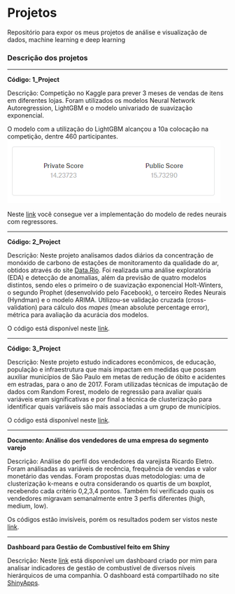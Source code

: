 # Projetos
Repositório para expor os meus projetos de análise e visualização de dados, machine learning e deep learning

### Descrição dos projetos

------------------------------
**<p>Código: 1_Project</p>**
Descrição: Competição no Kaggle para prever 3 meses de vendas de itens em diferentes lojas. Foram utilizados os modelos Neural Network Autoregression, LightGBM e o modelo univariado de suavização exponencial.

O modelo com a utilização do LightGBM alcançou a 10a colocação na competição, dentre 460 participantes.
![](https://github.com/guilhermeagsouza/ImagensTabelasDosProjetos/blob/master/kaggle_score.PNG)

Neste [link](https://www.kaggle.com/guilhermeagsouza/neural-network-autoregression-15-73290) você consegue ver a implementação do modelo de redes neurais com regressores. 

------------------------------
 **<p>Código: 2_Project</p>**
 Descrição: Neste projeto analisamos dados diários da concentração de monóxido de carbono de estações de monitoramento da qualidade do ar, obtidos através do site [Data.Rio](http://www.data.rio). Foi realizada uma análise exploratória (EDA) e detecção de anomalias, além da previsão de quatro modelos distintos, sendo eles o primeiro o de suavização exponencial Holt-Winters, o segundo Prophet (desenvolvido pelo Facebook), o terceiro Redes Neurais (Hyndman) e o modelo ARIMA. Utilizou-se validação cruzada (cross-validation) para cálculo dos *mapes* (mean absolute percentage error), métrica para avaliação da acurácia dos modelos. 
 
 O código está disponível neste [link](https://github.com/guilhermeagsouza/Projetos/blob/master/2_Project.md).
 
 ------------------------------
 **<p>Código: 3_Project</p>**
Descrição: Neste projeto estudo indicadores econômicos, de educação, população e infraestrutura que mais impactam em medidas que possam auxiliar municípios de São Paulo em metas de redução de óbito e acidentes em estradas, para o ano de 2017. Foram utilizadas técnicas de imputação de dados com Random Forest, modelo de regressão para avaliar quais variáveis eram significativas e por final a técnica de clusterização para identificar quais variáveis são mais associadas a um grupo de municípios. 

 O código está disponível neste [link](https://github.com/guilhermeagsouza/Projetos/blob/master/3_Project.md).
 
 ------------------------------
 **<p>Documento: Análise dos vendedores de uma empresa do segmento varejo</p>**
 Descrição: Análise do perfil dos vendedores da varejista Ricardo Eletro. Foram análisadas as variáveis de recência, frequência de vendas e valor monetário das vendas. Foram propostas duas metodologias: uma de clusterização k-means e outra considerando os quartis de um boxplot, recebendo cada critério 0,2,3,4 pontos. Também foi verificado quais os vendedores migravam semanalmente entre 3 perfis diferentes (high, medium, low). 
 
 Os códigos estão invisíveis, porém os resultados podem ser vistos neste [link](https://github.com/guilhermeagsouza/Projetos/blob/master/An%C3%A1lise%20Vendedores%20da%20Ricardo%20Eletro.pdf).
 
 ------------------------------
**<p>Dashboard para Gestão de Combustível feito em Shiny</p>**
Descrição: Neste [link](https://guilhermeagsouza.shinyapps.io/gestao_combustivel_beta/) está disponível um dashboard criado por mim para analisar indicadores de gestão de combustível de diversos níveis hierárquicos de uma companhia. O dashboard está compartilhado no site [ShinyApps](https://www.shinyapps.io).
